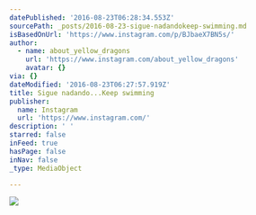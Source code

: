 ```yaml
---
datePublished: '2016-08-23T06:28:34.553Z'
sourcePath: _posts/2016-08-23-sigue-nadandokeep-swimming.md
isBasedOnUrl: 'https://www.instagram.com/p/BJbaeX7BN5s/'
author:
  - name: about_yellow_dragons
    url: 'https://www.instagram.com/about_yellow_dragons'
    avatar: {}
via: {}
dateModified: '2016-08-23T06:27:57.919Z'
title: Sigue nadando...Keep swimming
publisher:
  name: Instagram
  url: 'https://www.instagram.com/'
description: ' '
starred: false
inFeed: true
hasPage: false
inNav: false
_type: MediaObject

---
```

![](https://imgflo.herokuapp.com/graph/vahj1ThiexotieMo/ffee350c7183f9dfe5f15ad5443e4033/croprotate.jpg?cropheight=450&cropwidth=640&degrees=0&input=https%3A%2F%2Fscontent.cdninstagram.com%2Ft51.2885-15%2Fs640x640%2Fsh0.08%2Fe35%2F14099568_1020810071369331_211658258_n.jpg%3Fig_cache_key%3DMTMyMjc2NzM1MjA0MzIwMDEwOA%253D%253D.2&x=0&y=95)